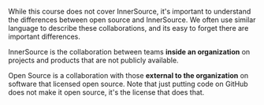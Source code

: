 While this course does not cover InnerSource, it's important to understand the differences between open source and InnerSource. We often use similar language to describe these collaborations, and its easy to forget there are important differences. 

InnerSource is the collaboration between teams **inside an organization** on projects and products that are not publicly available.  

Open Source is a collaboration with those **external to the organization** on software that licensed open source.  Note that just putting code on GitHub does not make it open source, it's the license that does that.
